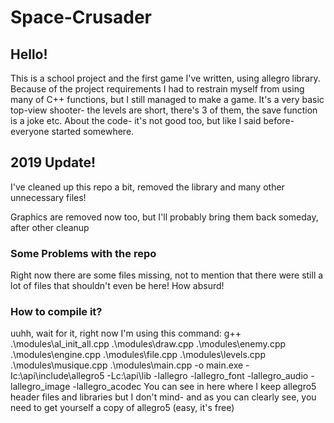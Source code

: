 # Space-Crusader

## Hello!
This is a school project and the first game I've written, using allegro library.
Because of the project requirements I had to restrain myself from using many of C++ functions, but I still managed to make a game.
It's a very basic top-view shooter- the levels are short, there's 3 of them, the save function is a joke etc.
About the code- it's not good too, but like I said before- everyone started somewhere.

## 2019 Update!
I've cleaned up this repo a bit, removed the library and many other unnecessary files!

Graphics are removed now too, but I'll probably bring them back someday, after other cleanup

### Some Problems with the repo
Right now there are some files missing, not to mention that there were still a lot of files that shouldn't even be here! How absurd!

### How to compile it?
uuhh, wait for it, right now I'm using this command:
g++ .\modules\al_init_all.cpp .\modules\draw.cpp .\modules\enemy.cpp .\modules\engine.cpp .\modules\file.cpp .\modules\levels.cpp .\modules\musique.cpp .\modules\main.cpp -o main.exe -Ic:\api\include\allegro5 -Lc:\api\lib -lallegro -lallegro_font -lallegro_audio -lallegro_image -lallegro_acodec
You can see in here where I keep allegro5 header files and libraries but I don't mind- and as you can clearly see, you need to get yourself a copy of allegro5 (easy, it's free)

